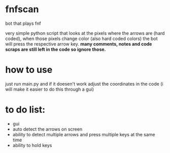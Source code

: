# fnfscan
bot that plays fnf 

very simple python script that looks at the pixels where the arrows are (hard coded), when those pixels change color (also hard coded colors) the bot will press the respective arrow key. **many comments, notes and code scraps are still left in the code so ignore those.**

# how to use
just run main.py and if it doesen't work adjust the coordinates in the code (i will make it easier to do this through a gui)

# to do list:
- gui
- auto detect the arrows on screen
- ability to detect multiple arrows and press multiple keys at the same time
- ability to hold keys
